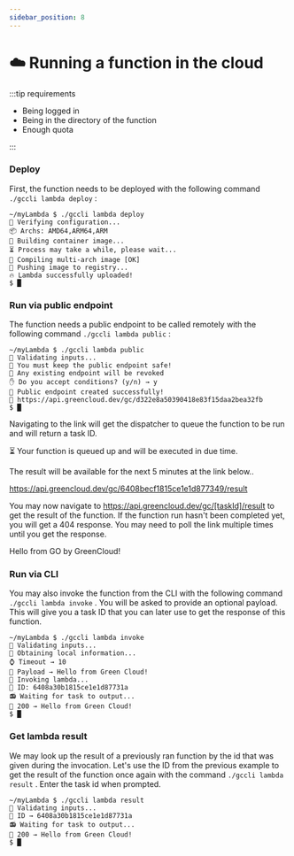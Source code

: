 ```yaml
---
sidebar_position: 8
---
```


# ☁️ Running a function in the cloud

:::tip requirements

-   Being logged in
-   Being in the directory of the function
-   Enough quota

:::

### Deploy

First, the function needs to be deployed with the following command `./gccli lambda deploy` :

<cliWindow>

```text {1}
~/myLambda $ ./gccli lambda deploy
👷 Verifying configuration...
📦️ Archs: AMD64,ARM64,ARM
🔩 Building container image...
⏳️ Process may take a while, please wait...
🧩 Compiling multi-arch image [OK]
🚚 Pushing image to registry...
🔥 Lambda successfully uploaded!
$ █
```

</cliWindow>

### Run via public endpoint

The function needs a public endpoint to be called remotely with the following command `./gccli lambda public` :

<cliWindow>

```text {1,5}
~/myLambda $ ./gccli lambda public
👷 Validating inputs...
🚨 You must keep the public endpoint safe!
🔗 Any existing endpoint will be revoked
✋ Do you accept conditions? (y/n) → y
🤖 Public endpoint created successfully!
🔗 https://api.greencloud.dev/gc/d322e8a50390418e83f15daa2bea32fb
$ █
```

</cliWindow>

Navigating to the link will get the dispatcher to queue the function to be run and will return a task ID.

<browserWindow minHeight={250} url="https://api.greencloud.dev/gc/d322e8a50390418e83f15daa2bea32fb">
⏳ Your function is queued up and will be executed in due time.

The result will be available for the next 5 minutes at the link below..

https://api.greencloud.dev/gc/6408becf1815ce1e1d877349/result
</browserWindow>

You may now navigate to https://api.greencloud.dev/gc/[taskId]/result to get the result of the function. If the function run hasn't been completed yet, you will get a 404 response. You may need to poll the link multiple times until you get the response.

<browserWindow minHeight={150} url="https://api.greencloud.dev/gc/6408becf1815ce1e1d877349/result">
Hello from GO by GreenCloud!
</browserWindow>

### Run via CLI

You may also invoke the function from the CLI with the following command `./gccli lambda invoke` . You will be asked to provide an optional payload. This will give you a task ID that you can later use to get the response of this function.

<cliWindow>

```text {1,5}
~/myLambda $ ./gccli lambda invoke
👷 Validating inputs...
📄 Obtaining local information...
⌚ Timeout → 10
📄 Payload → Hello from Green Cloud!
🚀 Invoking lambda...
📌 ID: 6408a30b1815ce1e1d87731a
📻 Waiting for task to output...
🧾 200 → Hello from Green Cloud!
$ █
```

</cliWindow>

### Get lambda result

We may look up the result of a previously ran function by the id that was given during the invocation. Let's use the ID from the previous example to get the result of the function once again with the command `./gccli lambda result` . Enter the task id when prompted.

<cliWindow>

```text {1,3}
~/myLambda $ ./gccli lambda result
👷 Validating inputs...
🔖 ID → 6408a30b1815ce1e1d87731a
📻 Waiting for task to output...
🧾 200 → Hello from Green Cloud!
$ █
```

</cliWindow>

